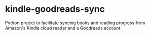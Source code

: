 # kindle-goodreads-sync
Python project to facilitate syncing books and reading progress from Amazon's Kindle cloud reader and a Goodreads account
